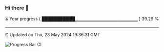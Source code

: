 ### Hi there 👋

⏳ Year progress { ███████████▁▁▁▁▁▁▁▁▁▁▁▁▁▁▁▁▁▁▁ } 39.29 %

---

⏰ Updated on Thu, 23 May 2024 19:36:31 GMT

![Progress Bar CI](https://github.com/IshwaranRudhara/GIT-ACTION/workflows/Progress%20Bar%20CI/badge.svg)
